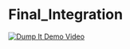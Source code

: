 # Final_Integration
[![Dump It Demo Video](https://img.youtube.com/vi/NXN0S3DPflc/maxresdefault.jpg)](https://youtu.be/NXN0S3DPflc)